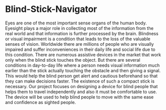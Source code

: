 # Blind-Stick-Navigator
Eyes are one of the most important sense organs of the human body. Eyesight  plays a major role in collecting most of the information from the real world and that information is further processed by the brain. Blindness or visual impairment is a condition that leads to the loss of the valuable senses of vision. Worldwide there are millions of people who are visually impaired and suffer inconveniences in their daily life and social life due to this condition. There are numerous assistive devices in the market that work only when the blind stick touches the object. But there are several conditions in day-to-day life where a person needs visual information much earlier than the stick actually touching the obstacle and then giving a signal. This would help the blind person get alert and cautious beforehand so that they can make decisions faster. The existence of such a compact stick is necessary. Our project focuses on designing a device for blind people that helps them to travel independently and also it must be comfortable to use. The device will be used to help blind people to move with the same ease and confidence as sighted people.
